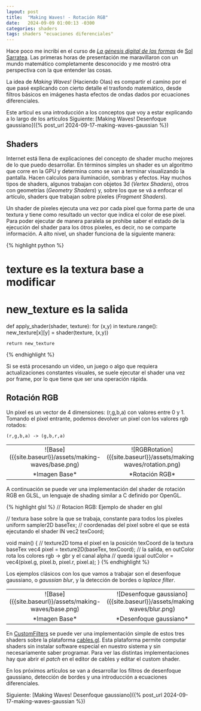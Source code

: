 ```yaml
---
layout: post
title:  "Making Waves! - Rotación RGB"
date:   2024-09-09 01:00:13 -0300
categories: shaders
tags: shaders "ecuaciones diferenciales"
---
```


Hace poco me incribí en el curso de [_La génesis digital de las formas_][genesis-digital] de [Sol Sarratea][sol-sarratea]. Las primeras horas de presentación me maravillaron con un mundo matemático completamente desconocido y me mostró otra perspectiva con la que entender las cosas.

La idea de _Making Waves!_ (Haciendo Olas) es compartir el camino por el que pasé explicando con cierto detalle el trasfondo matemático, desde filtros básicos en imágenes hasta efectos de ondas dados por ecuaciones diferenciales.

Este artícul es una introducción a los conceptos que voy a estar explicando a lo largo de los artículos 
Siguiente: [Making Waves! Desenfoque gaussiano]({% post_url 2024-09-17-making-waves-gaussian %})

## Shaders

Internet está llena de explicaciones del concepto de shader mucho mejores de lo que puedo desarrollar. 
En términos simples un shader es un algoritmo que corre en la GPU y determina como se van a terminar visualizando la pantalla. Hacen calculos para iluminación, sombras y efectos. Hay muchos tipos de shaders, algunos trabajan con objetos 3d (*Vertex Shaders*), otros con geometrías (*Geometry Shaders*) y, sobre los que se vá a enfocar el artículo, shaders que trabajan sobre píxeles (*Fragment Shaders*).

Un shader de píxeles ejecuta una vez por cada pixel que forma parte de una textura y tiene como resultado un vector que indica el color de ese pixel. Para poder ejecutar de manera paralela se prohibe saber el estado de la ejecución del shader para los ótros píxeles, es decir, no se comparte información.
A alto nivel, un shader funciona de la siguiente manera:

{% highlight python %}
# texture es la textura base a modificar
# new_texture es la salida 
def apply_shader(shader, texture):
    for (x,y) in texture.range():
        new_texture[x][y] = shader(texture, (x,y))

    return new_texture
{% endhighlight %}

Si se está procesando un video, un juego o algo que requiera actualizaciones constantes visuales, se suele ejecutar el shader una vez por frame, por lo que tiene que ser una operación rápida.

## Rotación RGB

Un píxel es un vector de 4 dimensiones: (r,g,b,a) con valores entre 0 y 1. 
Tomando el pixel entrante, podemos devolver un pixel con los valores rgb rotados:

`(r,g,b,a) -> (g,b,r,a)` 

<table style="text-align: center">
<colgroup>
<col width="50%" />
<col width="50%" />
</colgroup>
<tbody>
<tr>
<td markdown="span">![Base]({{site.baseurl}}/assets/making-waves/base.png)</td>
<td markdown="span">![RGBRotation]({{site.baseurl}}/assets/making-waves/rotation.png)</td>
</tr>
<tr>
<td markdown="span">*Imagen Base*</td>
<td markdown="span">*Rotación RGB*</td>
</tr>
</tbody>
</table>


A continuación se puede ver una implementación del shader de rotación RGB en GLSL, un lenguaje de shading similar a C definido por OpenGL.

{% highlight glsl %}
// Rotacion RGB: Ejemplo de shader en glsl

// textura base sobre la que se trabaja, constante para todos los pixeles
uniform sampler2D baseTex;
// coordenadas del pixel sobre el que se está ejecutando el shader 
IN vec2 texCoord;

void main()
{
    // texture2D toma el pixel en la posición texCoord de la textura baseTex
    vec4 pixel = texture2D(baseTex, texCoord);
    // la salida, en outColor rota los colores rgb -> gbr y el canal alpha 
    // queda igual
    outColor = vec4(pixel.g, pixel.b, pixel.r, pixel.a);
}
{% endhighlight %}

Los ejemplos clásicos con los que vamos a trabajar son el desenfoque gaussiano, o _gaussian blur_, y la detección de bordes o _laplace filter_.

<table style="text-align: center">
<colgroup>
<col width="33%" />
<col width="33%" />
<col width="33%" />
</colgroup>
<tbody>
<tr>
<td markdown="span">![Base]({{site.baseurl}}/assets/making-waves/base.png)</td>
<td markdown="span">![Desenfoque gaussiano]({{site.baseurl}}/assets/making-waves/blur.png)</td>
<td markdown="span">![Detección de bordes]({{site.baseurl}}/assets/making-waves/edge.png)</td>
</tr>
<tr>
<td markdown="span">*Imagen Base*</td>
<td markdown="span">*Desenfoque gaussiano*</td>
<td markdown="span">*Detección de bordes*</td>
</tr>
</tbody>
</table>

En [CustomFilters][cables-custom-filters] se puede ver una implementación simple de estos tres shaders sobre la plataforma [cables.gl][cables-gl].
Esta plataforma permite computar shaders sin instalar software especial en nuestro sistema y sin necesariamente saber programar.
Para ver las distintas implementaciones hay que abrir el _patch_ en el editor de cables y editar el custom shader.

En los próximos artículos se van a desarrollar los filtros de desenfoque gaussiano, detección de bordes y una introducción a ecuaciones diferenciales.

Siguiente: [Making Waves! Desenfoque gaussiano]({% post_url 2024-09-17-making-waves-gaussian %})

[genesis-digital]: https://genesis-digital.solsarratea.world/clases/dia-1
[sol-sarratea]: https://solsarratea.world/
[cables-custom-filters]: https://cables.gl/p/0tYQZn
[cables-gl]: https://cables.gl/